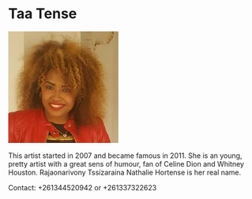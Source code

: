 # Taa Tense

![Taa tense](taa-tense.JPG)

This artist started in 2007 and became famous in 2011. She is an young, pretty artist with a great sens of humour, fan of Celine Dion and Whitney Houston. Rajaonarivony Tssizaraina Nathalie Hortense is her real name.

Contact: +261344520942 or +261337322623
